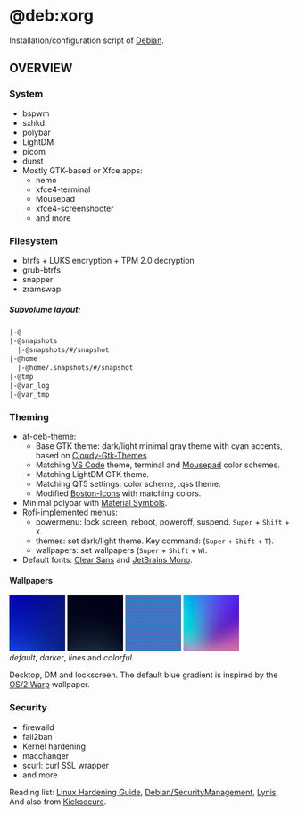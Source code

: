 # @deb:xorg

Installation/configuration script of [Debian](https://www.debian.org/).

## OVERVIEW

### System

* bspwm
* sxhkd
* polybar
* LightDM
* picom
* dunst
* Mostly GTK-based or Xfce apps:
  * nemo
  * xfce4-terminal
  * Mousepad
  * xfce4-screenshooter
  * and more

### Filesystem

* btrfs + LUKS encryption + TPM 2.0 decryption
* grub-btrfs
* snapper
* zramswap

##### Subvolume layout:

```
|-@
|-@snapshots
  |-@snapshots/#/snapshot
|-@home
  |-@home/.snapshots/#/snapshot
|-@tmp
|-@var_log
|-@var_tmp
```

### Theming

* at-deb-theme:
  * Base GTK theme: dark/light minimal gray theme with cyan accents, based on [Cloudy-Gtk-Themes](https://github.com/i-mint/Cloudy).
  * Matching [VS Code](vscode) theme, terminal and [Mousepad](mousepad) color schemes.
  * Matching LightDM GTK theme.
  * Matching QT5 settings: color scheme, .qss theme.
  * Modified [Boston-Icons](https://github.com/thecheis/Boston-Icons) with matching colors.
* Minimal polybar with [Material Symbols](https://fonts.google.com/icons).
* Rofi-implemented menus:
  * powermenu: lock screen, reboot, poweroff, suspend.  `Super` + `Shift` + `X`.
  * themes: set dark/light theme. Key command: (`Super` + `Shift` + `T`).
  * wallpapers: set wallpapers (`Super` + `Shift` + `W`).
* Default fonts: [Clear Sans](https://github.com/intel/clear-sans) and [JetBrains Mono](https://github.com/JetBrains/JetBrainsMono).

#### Wallpapers

![default](https://raw.githubusercontent.com/alliebeans/at-deb-xorg/main/.extras/screenshots/default.png "default")
![darker](https://raw.githubusercontent.com/alliebeans/at-deb-xorg/main/.extras/screenshots/darker.png "darker")
![lines](https://raw.githubusercontent.com/alliebeans/at-deb-xorg/main/.extras/screenshots/lines.png "lines")
![colorful](https://raw.githubusercontent.com/alliebeans/at-deb-xorg/main/.extras/screenshots/colorful.png "colorful")
<br>
*default*, *darker*, *lines* and *colorful*.

Desktop, DM and lockscreen. The default blue gradient is inspired by the [OS/2 Warp](https://en.wikipedia.org/wiki/OS/2) wallpaper.

### Security

* firewalld
* fail2ban
* Kernel hardening
* macchanger
* scurl: curl SSL wrapper
* and more

Reading list: [Linux Hardening Guide](https://madaidans-insecurities.github.io/guides/linux-hardening.html), [Debian/SecurityManagement](https://wiki.debian.org/SecurityManagement), [Lynis](lynis). And also from [Kicksecure]([kicksecure](https://github.com/Kicksecure)).